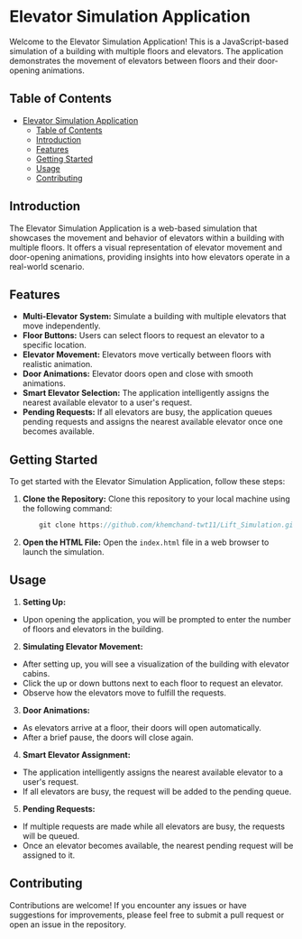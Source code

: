 # Elevator Simulation Application

Welcome to the Elevator Simulation Application! This is a JavaScript-based simulation of a building with multiple floors and elevators. The application demonstrates the movement of elevators between floors and their door-opening animations.

## Table of Contents

- [Elevator Simulation Application](#elevator-simulation-application)
  - [Table of Contents](#table-of-contents)
  - [Introduction](#introduction)
  - [Features](#features)
  - [Getting Started](#getting-started)
  - [Usage](#usage)
  - [Contributing](#contributing)

## Introduction

The Elevator Simulation Application is a web-based simulation that showcases the movement and behavior of elevators within a building with multiple floors. It offers a visual representation of elevator movement and door-opening animations, providing insights into how elevators operate in a real-world scenario.

## Features

- **Multi-Elevator System:** Simulate a building with multiple elevators that move independently.
- **Floor Buttons:** Users can select floors to request an elevator to a specific location.
- **Elevator Movement:** Elevators move vertically between floors with realistic animation.
- **Door Animations:** Elevator doors open and close with smooth animations.
- **Smart Elevator Selection:** The application intelligently assigns the nearest available elevator to a user's request.
- **Pending Requests:** If all elevators are busy, the application queues pending requests and assigns the nearest available elevator once one becomes available.

## Getting Started

To get started with the Elevator Simulation Application, follow these steps:

1. **Clone the Repository:** Clone this repository to your local machine using the following command:

   ```JavaScript
       git clone https://github.com/khemchand-twt11/Lift_Simulation.git
   ```

2. **Open the HTML File:** Open the `index.html` file in a web browser to launch the simulation.

## Usage

1. **Setting Up:**

- Upon opening the application, you will be prompted to enter the number of floors and elevators in the building.

2. **Simulating Elevator Movement:**

- After setting up, you will see a visualization of the building with elevator cabins.
- Click the up or down buttons next to each floor to request an elevator.
- Observe how the elevators move to fulfill the requests.

3. **Door Animations:**

- As elevators arrive at a floor, their doors will open automatically.
- After a brief pause, the doors will close again.

4. **Smart Elevator Assignment:**

- The application intelligently assigns the nearest available elevator to a user's request.
- If all elevators are busy, the request will be added to the pending queue.

5. **Pending Requests:**

- If multiple requests are made while all elevators are busy, the requests will be queued.
- Once an elevator becomes available, the nearest pending request will be assigned to it.

## Contributing

Contributions are welcome! If you encounter any issues or have suggestions for improvements, please feel free to submit a pull request or open an issue in the repository.
